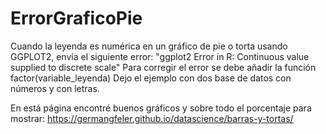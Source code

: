 # ErrorGraficoPie
Cuando la leyenda es numérica en un gráfico de pie o torta usando GGPLOT2, envía el siguiente error: "ggplot2 Error in R: Continuous value supplied to discrete scale"  Para corregir el error se debe añadir la función factor(variable_leyenda)  Dejo el ejemplo con dos base de datos con números y con letras.

En está página encontré buenos gráficos y sobre todo el porcentaje para mostrar:
https://germangfeler.github.io/datascience/barras-y-tortas/
